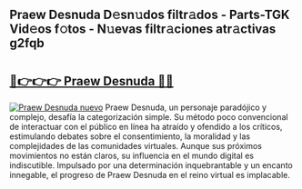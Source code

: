 ## Praew Desnuda D𝚎sn𝚞dos filtr𝚊dos - Parts-TGK Vid𝚎os f𝚘tos - N𝚞evas filtr𝚊ciones atr𝚊ctivas g2fqb

# <h2><a href="http://mb1s4n.tromn.icu/?c=Praew+Desnuda">🔗👉👉👉 Praew Desnuda 🔗🔗</a></h2>

[![Praew Desnuda nuevo](https://i.imgur.com/pEAQMta.gif)](http://mb1s4n.tromn.icu/?c=Praew+Desnuda)
Praew Desnuda, un personaje paradójico y complejo, desafía la categorización simple. Su método poco convencional de interactuar con el público en línea ha atraído y ofendido a los críticos, estimulando debates sobre el consentimiento, la moralidad y las complejidades de las comunidades virtuales. Aunque sus próximos movimientos no están claros, su influencia en el mundo digital es indiscutible. Impulsado por una determinación inquebrantable y un encanto innegable, el progreso de Praew Desnuda en el reino virtual es implacable.
